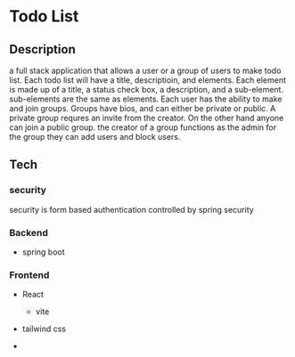 # Todo List
## Description
  a full stack application that allows a user or a group of users to make todo list. Each todo list will have a title, descriptioin, and elements. Each element is made up of a title, a status check box, a description, and a sub-element. sub-elements are the same as elements. Each user has the ability to make and join groups. 
  Groups have bios, and can either be private or public. A private group requres an invite from the creator. On the other hand anyone can join a public group. the creator of a group functions as the admin for the group they can add users and block users. 
## Tech
### security
security is form based authentication controlled by spring security
### Backend
- spring boot
### Frontend
- React
    - vite
- tailwind css

- 
